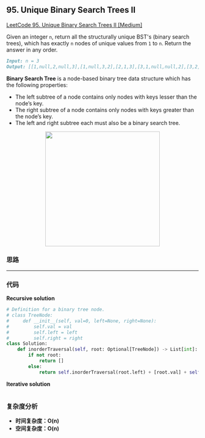 ## **95. Unique Binary Search Trees II**

[LeetCode 95. Unique Binary Search Trees II [Medium]](https://leetcode.com/problems/unique-binary-search-trees-ii/description/)

Given an integer `n`, return all the structurally unique BST's (binary search trees), which has exactly `n` nodes of unique values from `1` to `n`. Return the answer in any order.

```markdown
Input: n = 3
Output: [[1,null,2,null,3],[1,null,3,2],[2,1,3],[3,1,null,null,2],[3,2,null,1]]
```

**Binary Search Tree** is a node-based binary tree data structure which has the following properties:

* The left subtree of a node contains only nodes with keys lesser than the node’s key.
* The right subtree of a node contains only nodes with keys greater than the node’s key.
* The left and right subtree each must also be a binary search tree.

<p align="center">
<img src="img/LeetCode0095_BSTSearch.png" width="300">
</p>

### **思路**
* ** **


### **代码**

**Recursive solution**

``` python
# Definition for a binary tree node.
# class TreeNode:
#     def __init__(self, val=0, left=None, right=None):
#         self.val = val
#         self.left = left
#         self.right = right
class Solution:
    def inorderTraversal(self, root: Optional[TreeNode]) -> List[int]:
        if not root:
            return []
        else:
            return self.inorderTraversal(root.left) + [root.val] + self.inorderTraversal(root.right)
```

**Iterative solution**

``` python

```

### **复杂度分析**
* **时间复杂度：O(n)**
* **空间复杂度：O(n)**
